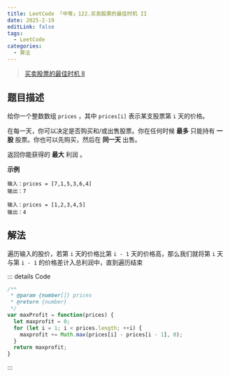 ```yaml
---
title: LeetCode 「中等」122.买卖股票的最佳时机 II
date: 2025-2-19
editLink: false
tags:
  - LeetCode
categories:
  - 算法
---
```


> [买卖股票的最佳时机 II](https://leetcode.cn/problems/best-time-to-buy-and-sell-stock-ii/description/)

## 题目描述

给你一个整数数组 `prices` ，其中 `prices[i]` 表示某支股票第 `i` 天的价格。

在每一天，你可以决定是否购买和/或出售股票。你在任何时候 **最多** 只能持有 **一股** 股票。你也可以先购买，然后在 **同一天** 出售。

返回你能获得的 **最大** 利润 。

**示例**

```
输入：prices = [7,1,5,3,6,4]
输出：7

输入：prices = [1,2,3,4,5]
输出：4
```

## 解法

遍历输入的股价，若第 `i` 天的价格比第 `i - 1` 天的价格高，那么我们就将第 `i` 天与第 `i - 1` 的价格差计入总利润中，直到遍历结束

::: details Code
```js
/**
 * @param {number[]} prices
 * @return {number}
 */
var maxProfit = function(prices) {
  let maxprofit = 0;
  for (let i = 1; i < prices.length; ++i) {
    maxprofit += Math.max(prices[i] - prices[i - 1], 0);
  }
  return maxprofit;
}
```
:::
